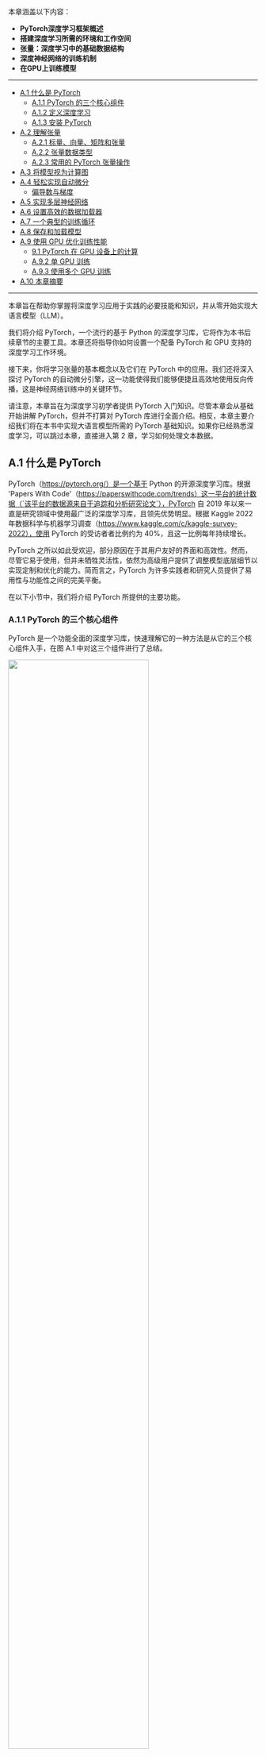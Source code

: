 本章涵盖以下内容：

+ **PyTorch深度学习框架概述**
+ **搭建深度学习所需的环境和工作空间**
+ **张量：深度学习中的基础数据结构**
+ **深度神经网络的训练机制**
+ **在GPU上训练模型**

-----

- [A.1 什么是 PyTorch](#a1-什么是-pytorch)
  - [A.1.1 PyTorch 的三个核心组件](#a11-pytorch-的三个核心组件)
  - [A.1.2 定义深度学习](#a12-定义深度学习)
  - [A.1.3 安装 PyTorch](#a13-安装-pytorch)
- [A.2 理解张量](#a2-理解张量)
  - [A.2.1 标量、向量、矩阵和张量](#a21-标量向量矩阵和张量)
  - [A.2.2 张量数据类型](#a22-张量数据类型)
  - [A.2.3 常用的 PyTorch 张量操作](#a23-常用的-pytorch-张量操作)
- [A.3 将模型视为计算图](#a3-将模型视为计算图)
- [A.4 轻松实现自动微分](#a4-轻松实现自动微分)
  - [偏导数与梯度](#偏导数与梯度)
- [A.5 实现多层神经网络](#a5-实现多层神经网络)
- [A.6 设置高效的数据加载器](#a6-设置高效的数据加载器)
- [A.7 一个典型的训练循环](#A7-一个典型的训练循环)
- [A.8 保存和加载模型](#A8-保存和加载模型)
- [A.9 使用 GPU 优化训练性能](#a9-使用-gpu-优化训练性能)
  - [9.1 PyTorch 在 GPU 设备上的计算](#91-pytorch-在-gpu-设备上的计算)
  - [A.9.2 单 GPU 训练](#a92-单-gpu-训练)
  - [A.9.3 使用多个 GPU 训练](#a93-使用多个-gpu-训练)
- [A.10 本章摘要](#a10-本章摘要)

-----

本章旨在帮助你掌握将深度学习应用于实践的必要技能和知识，并从零开始实现大语言模型（LLM）。

我们将介绍 PyTorch，一个流行的基于 Python 的深度学习库，它将作为本书后续章节的主要工具。本章还将指导你如何设置一个配备 PyTorch 和 GPU 支持的深度学习工作环境。

接下来，你将学习张量的基本概念以及它们在 PyTorch 中的应用。我们还将深入探讨 PyTorch 的自动微分引擎，这一功能使得我们能够便捷且高效地使用反向传播，这是神经网络训练中的关键环节。

请注意，本章旨在为深度学习初学者提供 PyTorch 入门知识。尽管本章会从基础开始讲解 PyTorch，但并不打算对 PyTorch 库进行全面介绍。相反，本章主要介绍我们将在本书中实现大语言模型所需的 PyTorch 基础知识。如果你已经熟悉深度学习，可以跳过本章，直接进入第 2 章，学习如何处理文本数据。

## A.1 什么是 PyTorch

PyTorch（https://pytorch.org/）是一个基于 Python 的开源深度学习库。根据 'Papers With Code'（https://paperswithcode.com/trends）这一平台的统计数据（`该平台的数据源来自于追踪和分析研究论文`），PyTorch 自 2019 年以来一直是研究领域中使用最广泛的深度学习库，且领先优势明显。根据 Kaggle 2022 年数据科学与机器学习调查（https://www.kaggle.com/c/kaggle-survey-2022），使用 PyTorch 的受访者者比例约为 40%，且这一比例每年持续增长。

PyTorch 之所以如此受欢迎，部分原因在于其用户友好的界面和高效性。然而，尽管它易于使用，但并未牺牲灵活性，依然为高级用户提供了调整模型底层细节以实现定制和优化的能力。简而言之，PyTorch 为许多实践者和研究人员提供了易用性与功能性之间的完美平衡。

在以下小节中，我们将介绍 PyTorch 所提供的主要功能。

### A.1.1 PyTorch 的三个核心组件

PyTorch 是一个功能全面的深度学习库，快速理解它的一种方法是从它的三个核心组件入手，在图 A.1 中对这三个组件进行了总结。

<img src="../Image/AppendixA/A.1.png" width="75%" />

首先，PyTorch 是一个张量库，它在数组导向编程库 NumPy 的基础上扩展了功能，增加了对 GPU 加速计算的支持，从而实现了 CPU 和 GPU 之间的无缝切换。

其次，PyTorch 是一个自动微分引擎，也称为 autograd，它能够自动计算张量操作的梯度，从而简化反向传播过程和模型优化。

最后，PyTorch 是一个深度学习库，提供模块化、灵活和高效的构建模块（包括预训练模型、损失函数和优化器），用于设计和训练各种深度学习模型，同时满足研究人员和开发人员的需求。

在接下来的小节中，我们将首先定义深度学习的概念并介绍如何安装 PyTorch。随后，本章将详细讲解 PyTorch 的三个核心组件，并通过实际的代码示例进行演示。

### A.1.2 定义深度学习

大语言模型（LLM）经常在新闻中被称为人工智能（AI）模型。然而，正如第一章第 1 节（“什么是大语言模型？”）中所示，大语言模型也是一种深度神经网络，而 PyTorch 是一个深度学习库。听起来是不是有些混乱？让我们在继续之前，简要总结一下这些术语之间的关系。

人工智能的核心在于创建能够执行高级任务（所谓高级是指通常需要达到人类智能才能完成）的计算机系统。这些任务包括理解自然语言、识别模式和做决策（尽管已有显著进展，但AI仍远未实现这一层次的通用智能）。

机器学习是人工智能的一个子领域（如图 A.2 所示），其重点在于开发和改进学习算法。机器学习的核心思想是使计算机能够从数据中学习，并在无需编程的情况下进行预测或决策。这涉及到开发能够识别数据模式的算法，并通过更多的数据和反馈不断改进其性能。

<img src="../Image/AppendixA/A.2.png" width="75%" />

机器学习在人工智能的发展中一直扮演着至关重要的角色，推动了包括大语言模型（LLM）在内的许多的技术进步，例如在线零售商和流媒体服务使用的推荐系统、电子邮件垃圾邮件过滤、虚拟助手中的语音识别，甚至是自动驾驶汽车。机器学习的引入和发展极大地增强了人工智能的能力，使其能够超越严格的基于规则的系统，并适应新的输入或变化的环境。

深度学习是机器学习的一个子领域，专注于深度神经网络的训练和应用。这些深度神经网络最初的灵感来源于人脑的工作方式，特别是众多神经元之间的相互连接。深度学习中的“深度”指的是人工神经元或节点的多个隐藏层，这些隐藏层使其能够建模数据中复杂的非线性关系。

> [!TIP]
>
> **个人思考：** 没有了解过深度学习的同学可能很难理解这里的隐藏层。隐藏层其实就是深度神经网络中介于输入层和输出层之间的一层或多层节点（神经元）。它们在网络的训练过程中负责处理输入数据并提取其中的特征，帮助网络做出预测或分类。可以把隐藏层想象成是一个数据处理的“黑箱”，它根据输入的数据进行计算，生成一些新的信息，然后将这些信息传递给下一个层级，直到最终输出结果。
>
> 举个简单的图像分类神经网络的例子：
>
> 假设你想训练一个神经网络来判断一个图片是猫还是狗。
>
> 1. **输入层：** 这是网络的第一层，接收图片的原始像素数据（比如图片中每个点的颜色值）。每个像素值就相当于网络的一个“输入”。
>
> 2. **隐藏层：** 这里的神经元会对这些输入数据进行处理。例如，网络可能会从原始像素中提取出一些特征，如图片的边缘、颜色或纹理。每个隐藏层神经元负责从输入数据中提取一个特定的特征，多个隐藏层可能会在不同的抽象层次上提取出更复杂的特征（如形状、对象等）。比如，第一层隐藏层可能会提取出图像的边缘信息，而第二层隐藏层则可能会将边缘信息组合起来，识别出动物的轮廓。进一步的隐藏层可以开始识别更多高级特征，比如“耳朵”或“鼻子”。
> 2. **输出层：** 最后，经过所有隐藏层的处理，输出层会根据网络提取的特征做出判断，最终告诉你这张图片是猫还是狗。
>
> 从这个例子中可以看出，隐藏层其实就是负责提取数据的特征，而每一层隐藏层都会逐渐提取更高层次的特征，帮助网络更好地理解数据，例如，从原始的像素数据到形状、颜色，再到物体的具体内容。

与擅长简单模式识别的传统机器学习技术不同，深度学习尤其擅长处理非结构化数据，如图像、音频或文本，因此，深度学习特别适合用于大语言模型（LLM）。

下图 A.3 总结了机器学习和深度学习中典型的预测建模工作流程（也称为监督学习）。

<img src="../Image/AppendixA/A.3.png" width="75%" />

如上图所示，模型通过使用一种学习算法在包含示例及其对应标签的训练数据集上进行训练。例如，在电子邮件垃圾邮件分类器的案例中，训练数据集包含电子邮件及其由人工标注的垃圾邮件和非垃圾邮件标签。然后，训练好的模型可以用于新的观测数据（新的电子邮件），以预测它们未知的标签（垃圾邮件或非垃圾邮件）。

当然，我们还需要在训练和推理阶段之间增加模型评估，以确保模型在应用于实际场景之前满足我们的性能标准。

请注意，正如本书后面将要介绍的那样，如果我们将大语言模型（LLM）用于文本分类，那么训练和使用它的工作流程与图 A.3 中描述的工作流程类似。如果将 LLM 用于文本生成（这也是本书的主要重点），图 A.3 仍然适用。在这种情况下，预训练期间的标签可以从文本本身派生出来（第一章介绍的下一个词预测任务），LLM 将在推理过程中根据输入提示生成全新的文本（而不是预测标签）。

### A.1.3 安装 PyTorch

PyTorch 的安装方式与其他 Python 库或包类似。然而，由于 PyTorch 是一个包含 CPU 和 GPU 兼容代码的综合库，因此其安装可能需要额外的说明。

> [!NOTE]
>
> **PYTHON 版本**
>
> 许多科学计算库并不能立即支持最新版本的 Python。因此，在安装 PyTorch 时，建议使用比最新版本低一到两个版本的 Python。例如，如果 Python 的最新版本是 3.13，那么推荐使用 Python 3.10 或 3.11。

例如，PyTorch 有两个版本：一个只支持 CPU 计算的精简版，以及一个同时支持 CPU 和 GPU 计算的版本。如果你的机器有一个支持CUDA 的 GPU 可用于深度学习（理想情况下是 NVIDIA T4、RTX 2080 Ti 或更新的型号），我建议安装 GPU 版本。无论哪种情况，在命令行中安装 PyTorch 的默认命令如下：

``` bash
pip install torch
```

假设你的计算机支持兼容 CUDA 的 GPU，只要你正在使用的 Python 环境安装了必要的依赖项（如 pip），该命令将自动安装支持通过 CUDA 进行 GPU 加速的 PyTorch 版本。

> [!NOTE]
>
> **用于深度学习的 AMD GPU**
>
> 截至本书撰写之时，PyTorch 也已经通过 ROCm 添加了对 AMD GPU 的实验性支持。请访问 https://pytorch.org 查看更多说明。

然而，为了明确安装与 CUDA 兼容的 PyTorch 版本，通常最好指定你希望 PyTorch 兼容的 CUDA 版本。PyTorch 的官方网站 (https://pytorch.org) 提供了针对不同操作系统的、带有 CUDA 支持的 PyTorch 安装命令，如图 A.4 所示。

<img src="../Image/AppendixA/A.4.png" width="75%" />

（注意，图 A.4 中显示的命令也会安装 torchvision 和 torchaudio 库，这两个库对于本书是可选的。）

截至本书撰写之时，本书基于 PyTorch 2.0.1，因此建议使用以下安装命令来安装确切的版本，以保证与本书的兼容性：

``` python
pip install torch==2.0.1
```

然而，如前所述，考虑到你的操作系统，安装命令可能与上面显示的略有不同。因此，我建议你访问 https://pytorch.org 网站，并使用安装菜单（见图 A.4）选择适合你操作系统的安装命令，然后将该命令中的 `torch` 替换为 `torch==2.0.1`。

要检查 PyTorch 的版本，你可以在 PyTorch 中执行以下代码：

```python
import torch
torch.__version__
```

打印出的结果如下：

```python
'2.0.1'
```

> [!NOTE]
>
> **PYTORCH 和 TORCH**
>
> 请注意，Python 库之所以命名为 “torch”，主要是因为它是在 Torch 库的基础上进行延续并为 Python 进行了适配（因此得名 “PyTorch”）。名称 “torch” 承认该库的根源在于 Torch，这是一个广泛支持机器学习算法的科学计算框架，最初是使用 Lua 编程语言创建的。

如果你正在寻找关于设置你的 Python 环境或安装本书后续章节中使用的其他库的更多建议和说明，我建议你访问本书的补充 GitHub 仓库：https://github.com/rasbt/LLMs-from-scratch。

安装 PyTorch 之后，你可以通过在 Python 中运行以下代码来检查你的安装是否能够检测并且使用你电脑上的 NVIDIA 显卡：

```python
import torch
torch.cuda.is_available()
```

上述代码返回：

```python
True
```

如果命令返回 `True`，那就说明你的配置没问题了。如果命令返回 `False`，那可能是你的电脑没有兼容的显卡，或者 PyTorch 没有检测到它。虽然本书的前几章内容并不强制要求使用 GPU（主要出于教学目的），但它们可以显著加快与深度学习相关的计算速度。

如果你没有 GPU，有一些云计算服务提供商可以按小时收费让你使用 GPU 进行计算。一个很受欢迎的、类似于 Jupyter Notebook 的环境是 Google Colab (https://colab.research.google.com)，截至本书撰写之时，它提供有时限的 GPU 使用权限。通过“运行时”菜单，你可以选择使用 GPU，如图 A.5 的截图所示。

<img src="../Image/AppendixA/A.5.png" width="75%" />

> [!NOTE]
>
> **Apple Silicon 上的 PyTorch**
>
> 如果你有一台搭载 Apple Silicon 芯片（例如 M1、M2、M3 或更新型号）的苹果 Mac 电脑，你可以选择利用它的性能来加速 PyTorch 代码的执行。要使用你的 Apple Silicon 芯片来运行 PyTorch，你首先需要像之前一样安装 PyTorch。然后，要检查你的 Mac 是否支持通过其 Apple Silicon 芯片加速 PyTorch，你可以在 Python 中运行一个简单的代码片段：
>
> ```python
> print(torch.backends.mps.is_available())
> ```
>
> 如果它返回 `True`，那就意味着你的 Mac 电脑配备了可以用来加速 PyTorch 代码的 Apple Silicon 芯片。

> [!NOTE]
>
> **练习 A.1**
>
> 在你的电脑上安装并配置好 PyTorch。

> [!NOTE]
>
> **练习 A.2**
>
> 运行位于 https://github.com/rasbt/LLMs-from-scratch 的补充材料中第二章的代码，该代码会检查你的环境是否已正确设置。

## A.2 理解张量

张量代表一个将向量和矩阵向更高维度的推广的数学概念。换句话说，张量是可以用它们的阶（或秩）来描述的数学对象，阶（或秩）表示了张量的维度数量。例如，一个标量（就是一个数字）是 0 阶张量，一个向量是 1 阶张量，一个矩阵是 2 阶张量，如图 A.6 所示。

<img src="../Image/AppendixA/A.6.png" width="75%" />

从计算的角度来看，张量充当数据容器。例如，它们可以存储多维数据，其中每个维度代表一个不同的特征。张量库（例如 PyTorch）可以高效地创建、操作和计算这些多维数组。在这种情况下，张量库的作用类似于数组库。

> [!IMPORTANT]
>
> **3D vector 的 D 代表什么意思**？
>
> 
>
> 在术语 "3D vector" 中，"D" 代表 "Dimensional"（维度）。
>
> **详细解释**
>
> 当我们说 "3D vector"（三维向量）时：
>
> - **3D**：表示该向量有三个分量或元素
> - **D** = Dimensional（维度）
> - 完整术语是 "3-Dimensional vector"（三维向量）的简写
>
> **具体含义对比**
>
> 这里有两种理解维度的方式：
>
> 1. **几何/数学视角**：
>    - 3D vector 指的是在三维空间中表示方向和大小的向量
>    - 通常写作 (x, y, z) 或 [x, y, z]
>    - 例如：[1, 2, 3] 是一个三维向量
> 2. **张量理论视角**：
>    - 虽然是"三维向量"，但它的张量秩(rank)是1
>    - 因为只需要一个索引来访问其元素：v[0], v[1], v[2]
>
> **重要区分**
>
> 关键点是：
>
> - 尽管我们常说"3D vector"（三维向量），这是从几何角度描述向量元素数量的方式
> - 但从张量数学角度看，它仍然是一个秩为1（rank-1）的张量
>
> 这种差异理解对学习深度学习框架如PyTorch和TensorFlow非常重要，因为这些框架通常使用张量秩的概念来描述张量的结构。

PyTorch 张量与 NumPy 数组类似，但具有一些对深度学习来说很重要的额外特性。例如，PyTorch 添加了一个自动微分引擎，简化了梯度的计算，这将在后面的 2.4 节中讨论。PyTorch 张量还支持 GPU 计算，以加速深度神经网络的训练，我们将在后面的 2.8 节中讨论。

> [!NOTE]
>
> **PyTorch 拥有类似 NumPy 的 API**
>
> 正如接下来的章节所示，PyTorch 在其张量运算中采用了大部分 NumPy 数组 API 和语法。果你不熟悉 NumPy ，可以通过我的文章《Python 科学计算：NumPy 和 Matplotlib 简介》（https://sebastianraschka.com/blog/2020/numpy-intro.html）快速了解最相关的概念。

接下来的小节将介绍 PyTorch 张量库的基本操作，展示如何创建简单的张量以及一些基本操作。

### A.2.1 标量、向量、矩阵和张量

如前所述，PyTorch 张量是用于存储类似数组结构的数据容器。标量是 0 维张量（例如，一个简单的数字），向量是 1 维张量，而矩阵是 2 维张量。对于更高维度的张量没有特定的术语，所以我们通常将 3 维张量称为 3D 张量，以此类推。

我们可以使用 `torch.tensor` 函数创建 PyTorch 的 `Tensor` 类的对象，如下所示：

``` python
# Listing A.1 Creating PyTorch tensors

import torch
tensor0d = torch.tensor(1)                                    #A
tensor1d = torch.tensor([1, 2, 3])                            #B
tensor2d = torch.tensor([[1, 2], [3, 4]])                     #C
tensor3d = torch.tensor([[[1, 2], [3, 4]], [[5, 6], [7, 8]]]) #D

#A 从 Python 整数创建一个 0 维张量（标量）
#B 从 Python 列表创建一个 1 维张量（向量）
#C 从嵌套的 Python 列表创建一个 2 维张量
#D 从嵌套的 Python 列表创建一个 3 维张量
```

### A.2.2 张量数据类型

在前一节中，我们从 Python 整数创建了张量。在这种情况下，PyTorch 采用了 Python 的默认 64 位整数类型。我们可以通过张量的 `.dtype` 属性来访问张量的数据类型：

``` python
tensor1d = torch.tensor([1, 2, 3])
print(tensor1d.dtype)
```

输出如下：

``` python
torch.int64
```

如果我们从 Python 浮点数创建张量，PyTorch 默认会创建具有 32 位精度的张量，如下所示：

```python
floatvec = torch.tensor([1.0, 2.0, 3.0])
print(floatvec.dtype)
```

输出如下：

```python
torch.float32
```

这种选择主要是基于精度和计算效率之间的平衡。对于大多数深度学习任务来说，32 位浮点数提供了足够的精度，同时比 64 位浮点数消耗更少的内存和计算资源。此外，GPU 架构针对 32 位计算进行了优化，使用这种数据类型可以显著加快模型训练和推理的速度。

此外，可以使用张量的 `.to` 方法轻松地更改精度。以下代码通过将一个 64 位整数张量转换为一个 32 位浮点张量来演示这一点：

```python
floatvec = tensor1d.to(torch.float32)
print(floatvec.dtype)
```

输出如下：

``` python
torch.float32
```

要了解更多关于 PyTorch 中可用的不同张量数据类型的信息，我建议查看官方文档：https://pytorch.org/docs/stable/tensors.html。

### A.2.3 常用的 PyTorch 张量操作

本书无法全面涵盖所有不同的 PyTorch 张量操作和命令，但我们会在本书中介绍相关操作时简要描述它们。

在我们继续学习下一节关于计算图概念的内容之前，下面列出了一些最基本的 PyTorch 张量操作。

我们已经介绍过使用 `torch.tensor()` 函数来创建新的张量。

```python
tensor2d = torch.tensor([[1, 2, 3], [4, 5, 6]])
print(tensor2d)
```

结果如下：

```python
tensor([[1, 2, 3],
        [4, 5, 6]])
```

此外，`.shape` 属性允许我们访问张量的形状：

```python
print(tensor2d.shape)
```

输出如下：

```python
torch.Size([2, 3])
```

如你所见，`.shape` 返回 `[2, 3]`，这意味着该张量有 2 行和 3 列。要将该张量重塑为一个 3 行 2 列的张量，我们可以使用 `.reshape` 方法：

```python
print(tensor2d.reshape(3, 2))
```

结果如下：

```python
tensor([[1, 2],
        [3, 4],
        [5, 6]])
```

然而，请注意，在 PyTorch 中，更常用的重塑张量的命令是 `.view()`：

```python
print(tensor2d.view(3, 2))
```

输出如下：

```python
tensor([[1, 2],
       [3, 4],
       [5, 6]])
```

与 `.reshape` 和 `.view` 类似，在很多情况下，PyTorch 为执行相同的计算提供了多种语法选项。这是因为 PyTorch 最初遵循了 Lua Torch 的原始语法约定，但后来应广大用户的要求，也添加了使其更类似于 NumPy 的语法。

接下来，我们可以使用 `.T` 来转置一个张量，这意味着沿着它的对角线翻转它。注意，这与重塑张量类似，你可以从下面的结果中看到：

```python
print(tensor2d.T)
```

输出如下：

```python
tensor([[1, 4],
        [2, 5],
        [3, 6]])
```

最后，在 PyTorch 中，常用的矩阵相乘的方法是 `.matmul`：

```python
print(tensor2d.matmul(tensor2d.T))
```

结果如下：

```python
tensor([[14, 32],
        [32, 77]])
```

然而，我们也可以使用 `@` 运算符，它可以更简洁地完成同样的事情：

```python
print(tensor2d @ tensor2d.T)
```

输出如下：

```python
tensor([[14, 32],
        [32, 77]])
```

如前所述，我们将在本书的后续内容中根据需要介绍其他操作。对于想要浏览 PyTorch 中所有不同张量操作的读者（提示：我们不会用到其中的大多数），我建议查看官方文档：https://pytorch.org/docs/stable/tensors.html。

## A.3 将模型视为计算图

在前一节中，我们介绍了 PyTorch 的三个主要组成部分之一，即其张量库。接下来介绍 PyTorch 的自动微分引擎，也称为 autograd。PyTorch 的 autograd 系统提供了自动计算动态计算图中梯度的功能。但在我们深入探讨下一节中梯度的计算之前，让我们先定义一下计算图的概念。

计算图是一个有向图，它允许我们表达和可视化数学表达式。在深度学习的背景下，计算图描绘了计算神经网络输出所需的计算序列——我们稍后将需要它来计算反向传播所需的梯度，反向传播是神经网络的主要训练算法。

让我们看一个具体的例子来解释计算图的概念。以下代码实现了一个简单逻辑回归分类器的前向传播（预测步骤），它可以被看作是一个单层神经网络，返回一个介于 0 和 1 之间的分数，在计算损失时，这个分数会与真实的类别标签（0 或 1）进行比较：

```python
# Listing A.2 A logistic regression forward pass

import torch.nn.functional as F #A

y = torch.tensor([1.0])         #B
x1 = torch.tensor([1.1])        #C
w1 = torch.tensor([2.2])        #D
b = torch.tensor([0.0])         #E
z = x1 * w1 + b                 #F
a = torch.sigmoid(z)            #G

loss = F.binary_cross_entropy(a, y)

#A 这是 PyTorch 中常见的导入约定，用于避免代码行过长
#B 真实标签
#C 输入特征
#D 权重参数
#E 偏置单元
#F 网络输入
#G 激活与输出
```

如果你不完全理解上面代码中的所有内容，不用担心。这个例子的重点不是实现一个逻辑回归分类器，而是为了说明我们如何将一系列计算视为一个计算图，如图 A.7 所示。

<img src="../Image/AppendixA/A.7.png" width="75%" />

事实上，PyTorch 在后台构建了这样一个计算图，我们可以利用它来计算损失函数相对于模型参数（这里是 w1 和 b）的梯度，从而训练模型，这也是接下来章节的主题。

## A.4 轻松实现自动微分

在上一节中，我们介绍了计算图的概念。如果在 PyTorch 中进行计算，默认情况下，PyTorch 通过构建计算图，并利用你设置的 `requires_grad=True` 标记，就能自动帮你计算出训练神经网络所需的关键信息——梯度，而反向传播就是利用这些梯度来更新模型参数，让模型变得更聪明。如图 A.8 所示。

<img src="../Image/AppendixA/A.8.png" width="75%" />

> [!TIP]
>
> **个人思考：** 这里说了一大串，核心其实就是 PyTorch 可以自动帮我们计算“变化率”（也就是梯度），而这个“变化率”对于训练神经网络非常重要。
>
> 更详细的解释一下：
>
> + **计算图是 PyTorch 在幕后做的事情：** 当你在 PyTorch 里进行一系列的数学计算时，它会在内部偷偷地记录下这些计算步骤，就像画一张流程图一样，这张流程图就叫做“计算图”。
> + **`requires_grad=True` 是一个开关：** 你可以告诉 PyTorch，对于某些参与计算的数字（更专业地说，是“张量”），你可能想知道它们是如何影响最终结果的。如果你这样做了（通过设置 `requires_grad=True`），PyTorch 就会特别留意这些数字，并在计算图中记录下相关的操作。
> + **梯度就是“变化率”：** “梯度”这个词听起来很专业，但你可以简单地理解为“变化率”。在神经网络中，我们想知道调整某个参数（比如权重）时，模型的输出会如何变化。梯度就告诉我们这种变化的快慢和方向。
> + **训练神经网络需要梯度：** 训练神经网络的目标是让模型的预测越来越准确。为了达到这个目标，我们需要不断地调整模型的参数。而如何调整参数呢？就需要用到梯度。
> + **反向传播是一种计算梯度的方法：** “反向传播”是训练神经网络最常用的方法。它本质上就是利用计算图和微积分中的“链式法则”来高效地计算出模型中所有参数的梯度。

### 偏导数与梯度

图 A.8 展示了偏导数，它衡量的是当函数的一个变量发生变化时，函数值的变化率。梯度是一个向量，它包含了多元函数（即输入包含多个变量的函数）的所有偏导数。

如果你不熟悉或者不记得微积分中的偏导数、梯度或链式法则，别担心。从高层次上来说，本书只需要知道链式法则是一种计算损失函数关于模型参数在计算图中的梯度的方法。这提供了更新每个参数所需的信息，以使其朝着最小化损失函数的方向变化。损失函数可以作为衡量模型性能的指标，而更新参数的方法通常是梯度下降。我们将在 2.7 节“一个典型的训练循环”中重新讨论在 PyTorch 中实现这个训练循环的计算过程。

那么，这一切是如何与我们之前提到的 PyTorch 库的第二个组成部分，即自动微分 (autograd) 引擎联系起来的呢？通过跟踪对张量执行的每一个操作，PyTorch 的 autograd 引擎在后台构建一个计算图。然后，通过调用 `grad` 函数，我们可以计算损失相对于模型参数 w1 的梯度，如下所示：

```python
# Listing A.3 Computing gradients via autograd

import torch.nn.functional as F
from torch.autograd import grad

y = torch.tensor([1.0])
x1 = torch.tensor([1.1])
w1 = torch.tensor([2.2], requires_grad=True)
b = torch.tensor([0.0], requires_grad=True)

z = x1 * w1 + b
a = torch.sigmoid(z)

loss = F.binary_cross_entropy(a, y)

grad_L_w1 = grad(loss, w1, retain_graph=True)         #A
grad_L_b = grad(loss, b, retain_graph=True)

#A 默认情况下，PyTorch 在计算完梯度后会销毁计算图以释放内存。然而，由于我们稍后将重用这个计算图，所以我们设置了 retain_graph=True，使其保留在内存中。
```

让我们来看看根据模型参数计算出的损失值：

```python
print(grad_L_w1)
print(grad_L_b)
```

输出如下：

```python
(tensor([-0.0898]),)
(tensor([-0.0817]),)
```

在上面，我们一直在“手动”使用 `grad` 函数，这对于实验、调试和演示概念很有用。但在实践中，PyTorch 提供了更高级别的工具来自动化这个过程。例如，我们可以在损失上调用 `.backward()`，PyTorch 将计算图中所有叶节点的梯度，这些梯度将存储在张量的 `.grad` 属性中：

```python
loss.backward()
print(w1.grad)
print(b.grad)
```

输出如下：

```python
(tensor([-0.0898]),)
(tensor([-0.0817]),)
```

如果本节信息量很大，并且你可能对微积分的概念感到不知所措，请不要担心。虽然这些微积分术语是为了解释 PyTorch 的 autograd 组件，但你只需要从本节中记住，PyTorch 会通过 `.backward` 方法为我们处理微积分——在本书中，我们不需要手动计算任何导数或梯度。

## A.5 实现多层神经网络

在之前的章节中，我们介绍了 PyTorch 的张量和自动微分组件。本节重点介绍如何通过 PyTorch 实现深度神经网络。

为了提供一个具体的例子，我们将重点介绍多层感知器，它是一种全连接神经网络，如图 A.9 所示。

<img src="../Image/AppendixA/A.9.png" width="75%" />

在 PyTorch 中实现神经网络时，我们通常会继承 `torch.nn.Module` 类来定义我们自己的自定义网络架构。这个 `Module` 基类提供了许多功能，使得构建和训练模型更加容易。例如，它允许我们封装层和操作，并跟踪模型的参数。

在`torch.nn.Module`的子类中，我们在 `__init__` 构造函数中定义网络层，并在 `forward` 方法中指定它们如何交互。`forward` 方法描述了输入数据如何通过网络并组合成一个**计算图**。

相比之下，`backward` 方法（我们通常不需要自己实现）在训练期间用于计算损失函数相对于模型参数的梯度，正如我们将在 2.7 节“一个典型的训练循环”中看到的那样。

以下代码实现了一个经典的两层隐藏层的多层感知器，以说明 `Module` 类的典型用法：

```python
# Listing A.4 A multilayer perceptron with two hidden layers

class NeuralNetwork(torch.nn.Module):
    def __init__(self, num_inputs, num_outputs):          #A
        super().__init__()
        self.layers = torch.nn.Sequential(
            # 1st hidden layer
            torch.nn.Linear(num_inputs, 30),              #B
            torch.nn.ReLU(),                              #C

            # 2nd hidden layer
            torch.nn.Linear(30, 20),                      #D
            torch.nn.ReLU(),

            # output layer
            torch.nn.Linear(20, num_outputs),
        )
    
    def forward(self, x):
        logits = self.layers(x)
        return logits                                     #E
      

#A 将输入和输出的数量编码为变量很有用，这样可以为具有不同特征和类别数量的数据集重用相同的代码。
#B Linear 层将输入和输出节点的数量作为参数。
#C 非线性激活函数放置在隐藏层之间。
#D 一个隐藏层的输出节点数必须与下一个隐藏层的输入节点数相匹配。
#E 最后一层的输出被称为 logits。
```

然后，我们可以按如下方式实例化一个新的神经网络对象：

```python
model = NeuralNetwork(50, 3)
```

但在使用这个新的模型对象之前，通常需要打印模型来查看其结构的摘要：

```python
print(model)
```

输出如下：

```python
NeuralNetwork(
  (layers): Sequential(
    (0): Linear(in_features=50, out_features=30, bias=True)
    (1): ReLU()
    (2): Linear(in_features=30, out_features=20, bias=True)
    (3): ReLU()
    (4): Linear(in_features=20, out_features=3, bias=True)
  )
)
```

请注意，在实现 `NeuralNetwork` 类时，我们使用了 `Sequential` 类。使用 `Sequential` 不是必需的，但如果我们有一系列想要按特定顺序执行的层（就像这里的情况一样），它可以使我们的工作更轻松。这样，在 `__init__` 构造函数中实例化 `self.layers = Sequential(...)` 之后，我们只需要调用 `self.layers`，而无需在 `NeuralNetwork` 的 `forward` 方法中单独调用每个层。

接下来，让我们检查一下这个模型的总的可训练参数数量：

```python
num_params = sum(p.numel() for p in model.parameters() if p.requires_grad)
print("Total number of trainable model parameters:", num_params)
```

输出如下：

```python
Total number of trainable model parameters: 2213
```

请注意，每个 `requires_grad=True` 的参数都被认为是可训练参数，并且将在训练期间更新（更多内容请参见 2.7 节“一个典型的训练循环”）。

对于我们上面定义的具有两个隐藏层的神经网络模型，这些可训练参数包含在 `torch.nn.Linear` 层中。一个线性层将输入与权重矩阵相乘，并加上一个偏置向量。这有时也被称为**前馈层**或**全连接层**。

根据我们上面执行的 `print(model)` 调用，我们可以看到第一个 `Linear` 层位于 `layers` 属性的索引位置 0。我们可以按如下方式访问相应的权重参数矩阵：

```python
print(model.layers[0].weight)
```

输出如下：

```python
Parameter containing:
tensor([[ 0.1174, -0.1350, -0.1227, ..., 0.0275, -0.0520, -0.0192],
        [-0.0169, 0.1265, 0.0255, ..., -0.1247, 0.1191, -0.0698],
        [-0.0973, -0.0974, -0.0739, ..., -0.0068, -0.0892, 0.1070],
        ...,
        [-0.0681, 0.1058, -0.0315, ..., -0.1081, -0.0290, -0.1374],
        [-0.0159, 0.0587, -0.0916, ..., -0.1153, 0.0700, 0.0770],
        [-0.1019, 0.1345, -0.0176, ..., 0.0114, -0.0559, -0.0088]],
        requires_grad=True)
```

由于这是一个很大的矩阵，不会完整显示，让我们使用 `.shape` 属性来显示它的维度：

```python
print(model.layers[0].weight.shape)
```

结果如下：

```python
torch.Size([30, 50])
```

（同样，你可以通过 `model.layers[0].bias` 访问偏置向量。）

上面的权重矩阵是一个 30x50 的矩阵，我们可以看到 `requires_grad` 被设置为 `True`，这意味着它的条目是可训练的——这是 `torch.nn.Linear` 中权重和偏置的默认设置。

请注意，如果在你的计算机上执行上述代码，权重矩阵中的数字可能与上面显示的数字不同。这是因为模型权重是用小的随机数初始化的，每次我们实例化网络时，这些随机数都是不同的。在深度学习中，我们习惯于用小的随机数初始化模型权重，以打破训练期间的对称性——否则，在反向传播期间，节点将只执行相同的操作和更新，这将阻止网络学习从输入到输出的复杂映射。

然而，虽然我们想用随机数作为神经网络的初始权重，但有时候我们希望每次运行代码时，这些随机数都是一样的，这样方便我们做实验和调试。PyTorch 提供了一个方法来实现这个目标，我们可以通过使用 `manual_seed` 来为 PyTorch 的随机数生成器设置种子，从而使随机数初始化可复现：

```python
torch.manual_seed(123)
model = NeuralNetwork(50, 3)
print(model.layers[0].weight)
```

输出结果如下：

```python
Parameter containing:
tensor([[-0.0577, 0.0047, -0.0702, ..., 0.0222, 0.1260, 0.0865],
        [ 0.0502, 0.0307, 0.0333, ..., 0.0951, 0.1134, -0.0297],
        [ 0.1077, -0.1108, 0.0122, ..., 0.0108, -0.1049, -0.1063],
        ...,
        [-0.0787, 0.1259, 0.0803, ..., 0.1218, 0.1303, -0.1351],
        [ 0.1359, 0.0175, -0.0673, ..., 0.0674, 0.0676, 0.1058],
        [ 0.0790, 0.1343, -0.0293, ..., 0.0344, -0.0971, -0.0509]],
        requires_grad=True)
```

现在，在我们花了一些时间检查 `NeuralNetwork` 实例之后，让我们简要地看一下如何通过前向传播来使用它：

```python
torch.manual_seed(123)
X = torch.rand((1, 50))
out = model(X)
print(out)
```

这是前向传播的结果：

```python
tensor([[-0.1262,  0.1080, -0.1792]], grad_fn=<AddBackward0>)
```

在上面的代码中，我们生成了一个随机的训练样本 X 作为演示输入（请注意，我们的网络期望输入的是 50 维的特征向量），并将其输入到模型中，返回了三个分数。当我们调用 `model(x)` 时，它会自动执行模型的前向传播。

前向传播指的是从输入张量计算输出张量的过程。这包括将输入数据依次通过所有的神经网络层，从输入层开始，经过隐藏层，最终到达输出层。

以上返回的这三个数字对应于分配给每个输出节点的分数。请注意，输出张量还包含一个 `grad_fn` 值。

在这里，`grad_fn=<AddBackward0>` 代表计算图中用于计算变量的最后一个函数。具体来说，`grad_fn=<AddBackward0>` 意味着我们正在检查的张量是通过矩阵乘法和加法运算创建的。PyTorch 在反向传播期间计算梯度时会使用此信息。`grad_fn=` 的 `<AddBackward0>` 部分指定了执行的操作。在这种情况下，实际上是 `Addmm` 操作。`Addmm` 代表矩阵乘法 (`mm`) 之后进行加法 (`Add`)。

> [!TIP]
>
> **个人思考：** 这段描述需要稍微解释一下，特别是`grad_fn`，你可以把 `grad_fn` 想象成一个“标签”，它告诉我们这个数字（或者更专业地说，这个“张量”）是怎么来的。
>
> + **“怎么来的”很重要：** 在神经网络中，我们通过一系列的计算得到最终的输出。为了训练网络，我们需要知道如果我们稍微调整一下某个参数（比如权重），最终的输出会怎么变化。这就需要用到“梯度”。
> + **`grad_fn` 就是记录“怎么来的”的线索：** PyTorch 会记住每一步的计算过程。对于每一个产生的数字（张量），它都会记录下最后一步是用什么方法计算出来的。这个记录就是 `grad_fn`。
> + **`grad_fn=<AddBackward0>` (或者更正后的 `grad_fn=<AddmmBackward0>`) 的意思：** 这个特定的标签 `<AddmmBackward0>` 告诉我们，这个输出张量是通过一个叫做 `Addmm` 的操作得到的。你可以把 `Addmm` 简单理解为“先做矩阵乘法，再做加法”。这在神经网络的计算中是很常见的操作。
> + **PyTorch 用这个标签来做什么？** PyTorch 知道了每个数字是怎么算出来的，就能反过来计算“梯度”了。当我们想要训练神经网络时，PyTorch 会利用这些记录（也就是 `grad_fn`），使用一种叫做“反向传播”的方法，自动计算出我们需要调整哪些参数，以及应该朝哪个方向调整，才能让模型的预测更准确。

如果我们只是想使用一个网络而不进行训练或反向传播，例如，在训练后将其用于预测，构建用于反向传播的计算图可能会造成浪费，因为它会执行不必要的计算并消耗额外的内存。因此，当我们将模型用于推理（例如，进行预测）而不是训练时，最佳实践是使用 `torch.no_grad()` 上下文管理器，如下所示。这告诉 PyTorch 它不需要跟踪梯度，从而可以显著节省内存和计算资源。

```python
with torch.no_grad():
out = model(X)
print(out)
```

输出结果如下：

```python
tensor([[-0.1262, 0.1080, -0.1792]])
```

在 PyTorch 中，一种常见的做法是将模型编码成返回最后一层（logits）的输出，而不会将它们传递给非线性激活函数。这是因为 PyTorch 常用的损失函数将 `softmax`（或二元分类的sigmoid）运算与负对数似然损失组合在一个类中。这样做的原因是出于数值效率和稳定性的考虑。因此，如果我们想计算预测的类别成员概率，则必须显式调用softmax函数：

```python
with torch.no_grad():
out = torch.softmax(model(X), dim=1)
print(out)
```

输出如下：

```python
tensor([[0.3113, 0.3934, 0.2952]])
```

现在这些值可以解释为总和为1的类别成员概率。对于这个随机输入，这些值大致相等，这对于一个未经训练的、随机初始化的模型来说是预期的。

在接下来的两节中，我们将学习如何设置一个高效的数据加载器并训练模型。

## A.6 设置高效的数据加载器

在上一节中，我们自定义了一个神经网络模型。在训练这个模型之前，我们需要简要地讨论一下如何在 PyTorch 中创建高效的数据加载器，以便在训练模型的过程中使用。PyTorch 中数据加载的总体思路如图 A.10 所示。

<img src="../Image/AppendixA/A.10.png" width="75%" />

根据图 A.10 中的说明，在本节中，我们将实现一个自定义的 `Dataset` 类，接着使用它来创建训练数据集和测试数据集，最后用这些数据集来创建数据加载器。

让我们首先创建一个简单的玩具数据集，其中包含五个训练样本，每个样本有两个特征。伴随这些训练样本，我们还创建了一个包含相应类别标签的张量：其中三个样本属于类别 0，另外两个样本属于类别 1。此外，我们还创建了一个包含两个条目的测试集。创建此数据集的代码如下所示。

```python
# Listing A.5 Creating a small toy dataset

X_train = torch.tensor([
    [-1.2, 3.1],
    [-0.9, 2.9],
    [-0.5, 2.6],
    [2.3, -1.1],
    [2.7, -1.5]
])
y_train = torch.tensor([0, 0, 0, 1, 1])

X_test = torch.tensor([
    [-0.8, 2.8],
    [2.6, -1.6],
])
y_test = torch.tensor([0, 1])
```

**类别标签编号** PyTorch 要求类别标签从 0 开始编号，并且最大的类别标签值不应超过输出节点数减 1（因为 Python 的索引计数从 0 开始）。因此，如果我们有类别标签 0、1、2、3 和 4，那么神经网络的输出层应该包含 5 个节点。

接下来，我们通过继承 PyTorch 的 `Dataset` 父类来创建一个自定义的数据集类 `ToyDataset`，如下所示。

```python
# Listing A.6 Defining a custom Dataset class

from torch.utils.data import Dataset

class ToyDataset(Dataset):
    def __init__(self, X, y):
        self.features = X
        self.labels = y

    def __getitem__(self, index):          #A
        one_x = self.features[index]       #A
        one_y = self.labels[index]         #A
        return one_x, one_y                #A

    def __len__(self):
    		return self.labels.shape[0]        #B

train_ds = ToyDataset(X_train, y_train)
test_ds = ToyDataset(X_test, y_test)

#A 用于检索单个数据记录及其对应标签的指令
#B 用于返回数据集总长度的指令
```

这个自定义的 `ToyDataset` 类的目的是用它来实例化一个 PyTorch `DataLoader`。但在我们进行这一步之前，让我们先简要地了解一下 `ToyDataset` 代码的总体结构。

在 PyTorch 中，自定义 `Dataset` 类的三个主要组成部分是 `__init__` 构造函数、`__getitem__` 方法和 `__len__` 方法，如上面的代码清单 A.6 所示。

在 `__init__` 方法中，我们设置了稍后可在 `__getitem__` 和 `__len__` 方法中访问的属性。这可以是文件路径、文件对象、数据库连接等等。由于我们创建的是一个存储在内存中的张量数据集，我们只是简单地将 X 和 y 赋值给这些属性，它们是我们的张量对象的占位符。

`__getitem__` 方法就是让你能够通过一个简单的数字（索引），从你的数据集中获取到你想要的单个数据样本（包括描述它的特征和它所属的类别）。这就像你在图书馆里，通过书的编号找到你想借阅的那本书一样。

最后，`__len__` 方法可以获取数据集长度。在这里，我们使用张量的 `.shape` 属性来返回特征数组的行数。对于训练数据集，我们有五行，我们可以通过以下方式进行双重检查：

```python
print(len(train_ds))
```

结果如下：

```python
5
```

现在我们已经为我们的数据集定义了一个 PyTorch `Dataset` 类，接着可以使用 PyTorch 的 `DataLoader` 类来从中采样数据，如下面的代码清单所示：

```python
# Listing A.7 Instantiating data loaders

from torch.utils.data import DataLoader

torch.manual_seed(123)

train_loader = DataLoader(
    dataset=train_ds,       #A
    batch_size=2,
    shuffle=True,           #B
    num_workers=0           #C
)

test_loader = DataLoader(
    dataset=test_ds,
    batch_size=2,
    shuffle=False,          #D
    num_workers=0
)

#A 之前创建的 ToyDataset 实例作为数据加载器的输入。
#B 是否打乱数据
#C 后台进程的数量
#D 没有必要打乱测试数据
```

在实例化训练数据加载器之后，我们可以像下面所示的那样对其进行迭代。（对 `test_loader` 的迭代方式类似，但为了简洁起见，这里省略了。）

```python
for idx, (x, y) in enumerate(train_loader):
		print(f"Batch {idx+1}:", x, y)
```

结果如下：

```python
Batch 1: tensor([[-1.2000, 3.1000],
								 [-0.5000, 2.6000]]) tensor([0, 0])
Batch 2: tensor([[ 2.3000, -1.1000],
								 [-0.9000, 2.9000]]) tensor([1, 0])
Batch 3: tensor([[ 2.7000, -1.5000]]) tensor([1])
```

如上面输出所示，`train_loader` 遍历训练数据集，每个训练样本仅访问一次，这被称为一个训练轮次（epoch）。由于我们在上面使用了 `torch.manual_seed(123)` 设置了随机数生成器的种子，你应该会得到与上面所示完全相同的训练样本打乱顺序（`训练集的shuffle设置为True，所以样本顺序会被打乱`）。然而，如果你第二次迭代数据集，你会发现打乱顺序会发生变化。这是为了防止深度神经网络在训练期间陷入重复的更新循环。

> [!TIP]
>
> **个人思考：**  这里为什么需要强调训练数据集需要打乱顺序。想象一下，如果你每次都按照完全相同的顺序给神经网络看数据，它可能会记住这个顺序，而不是真正学会数据里面的规律。就像你背课文一样，如果每次都从第一句开始背，你可能只是记住了句子的先后顺序，而不是真正理解了内容。
>
> 所以，为了让神经网络更好地学习，我们希望每次给它看数据的时候，数据的顺序都是随机的、不一样的。这样，神经网络就不能依赖数据的顺序来做判断，而是必须真正理解每个数据样本的特征，才能做出正确的预测。
>
> 简单来说，设置了随机数生成器的种子后，第一次的固定顺序是为了方便我们对比和调试，而之后每次都变化的随机顺序是为了让神经网络学得更好，更不容易“死记硬背”。

请注意，我们在上面指定了批大小为 2，但第三个批次只包含一个样本。这是因为我们有五个训练样本，而 5 不能被 2 整除。在实践中，在每个训练轮次的最后一个批次中包含一个明显较小的批次可能会扰乱训练过程中的收敛。为了防止这种情况，建议设置 `drop_last=True`，这将丢弃每个训练轮次的最后一个批次，如下所示：

```python
# Listing A.8 A training loader that drops the last batch

train_loader = DataLoader(
    dataset=train_ds,
    batch_size=2,
    shuffle=True,
    num_workers=0,
    drop_last=True
)
```

现在，再次迭代训练加载器，我们可以看到最后一个批次被省略了：

```python
for idx, (x, y) in enumerate(train_loader):
		print(f"Batch {idx+1}:", x, y)
```

结果如下：

```python
Batch 1: tensor([[-0.9000, 2.9000],
				[ 2.3000, -1.1000]]) tensor([0, 1])
Batch 2: tensor([[ 2.7000, -1.5000],
				[-0.5000, 2.6000]]) tensor([1, 0])
```

最后，让我们讨论一下 `DataLoader` 中的 `num_workers=0` 这个设置。PyTorch `DataLoader` 函数中的这个参数对于并行化数据加载和预处理至关重要。当 `num_workers` 设置为 0 时，数据加载将在主进程中完成，而不是在单独的工作进程中。这看起来可能没什么问题，但当我们使用 GPU 训练更大的网络时，可能会导致模型训练速度显著下降。这是因为 CPU 除了专注于深度学习模型的处理外，还必须花费时间来加载和预处理数据。结果，GPU 可能会在等待 CPU 完成这些任务时处于空闲状态。相反，当 `num_workers` 设置为大于零的数字时，会启动多个工作进程来并行加载数据，从而使主进程可以专注于训练你的模型并更好地利用系统的资源，如图 A.11 所示。

<img src="../Image/AppendixA/A.11.png" />

然而，如果我们处理的是非常小的数据集，那么将 `num_workers` 设置为 1 或更大的值可能没有必要，因为总的训练时间可能只需要几分之一秒。相反，如果你处理的是非常小的数据集或者像 Jupyter 笔记本这样的交互式环境，增加 `num_workers` 可能不会带来任何明显的加速。事实上，它们甚至可能导致一些问题。一个潜在的问题是启动多个工作进程的开销，当你的数据集很小时，这个开销可能比实际的数据加载时间还要长。

此外，对于 Jupyter 笔记本，将 `num_workers` 设置为大于 0 的值有时会导致不同进程之间资源共享的问题，从而引发错误或笔记本崩溃。因此，理解这种权衡并在设置 `num_workers` 参数时做出明智的决定至关重要。如果使用得当，它可以是一个有益的工具，但应该根据你的具体数据集大小和计算环境进行调整，以获得最佳结果。

根据我的经验，对于许多真实世界的数据集，将 `num_workers` 设置为 4 通常可以获得最佳性能，但最佳设置取决于你的硬件以及在 `Dataset` 类中定义的用于加载训练样本的代码。

## A.7 一个典型的训练循环

到目前为止，我们已经讨论了训练神经网络的所有必要条件：PyTorch 的张量库、自动梯度（autograd）、模块 API（Module API）和高效的数据加载器。现在，让我们将所有这些要素结合起来，并在上一节创建的玩具数据集上训练一个神经网络。训练代码如下面的代码清单 A.9 所示。

```python
# Listing A.9 Neural network training in PyTorch

import torch.nn.functional as F

torch.manual_seed(123)
model = NeuralNetwork(num_inputs=2, num_outputs=2)         #A
optimizer = torch.optim.SGD(model.parameters(), lr=0.5)    #B

num_epochs = 3

for epoch in range(num_epochs):
  
    model.train()
    for batch_idx, (features, labels) in enumerate(train_loader):
      
        logits = model(features)
        loss = F.cross_entropy(logits, labels)
        
        optimizer.zero_grad()                             #C
        loss.backward()                                   #D
        optimizer.step()                                  #E

        ### LOGGING
        print(f"Epoch: {epoch+1:03d}/{num_epochs:03d}"
              f" | Batch {batch_idx:03d}/{len(train_loader):03d}"
              f" | Train Loss: {loss:.2f}")
    
    model.eval()
    # Optional model evaluation
    
    
#A 上一节的数据集包含 2 个特征和 2 个类别
#B 我们让优化器知道需要优化哪些参数
#C 将上一轮的梯度设置为零，以防止意外的梯度累积
#D 计算损失函数相对于模型参数的梯度
#E 优化器使用梯度来更新模型参数
```

运行上面清单 A.9 中的代码会产生以下输出：

```python
Epoch: 001/003 | Batch 000/002 | Train Loss: 0.75
Epoch: 001/003 | Batch 001/002 | Train Loss: 0.65
Epoch: 002/003 | Batch 000/002 | Train Loss: 0.44
Epoch: 002/003 | Batch 001/002 | Trainl Loss: 0.13
Epoch: 003/003 | Batch 000/002 | Train Loss: 0.03
Epoch: 003/003 | Batch 001/002 | Train Loss: 0.00
```

正如我们所见，训练损失值在 3 个轮次后降至零，这表明模型在训练集上收敛了。然而，在我们评估模型的预测之前，让我们先回顾一下前面代码清单中的一些细节。

首先，请注意我们初始化了一个具有两个输入和两个输出的模型。这是因为上一节的玩具数据集包含两个输入特征和两个需要预测的类别标签。我们使用了随机梯度下降（SGD）优化器，学习率（lr）设置为 0.5。学习率是一个超参数，这意味着它是一个可调整的设置，我们需要通过观察损失来实验确定。理想情况下，我们希望选择一个学习率，使得损失在一定数量的轮次后收敛——轮次的数量是另一个需要选择的超参数。

> [!NOTE]
>
> **练习 A.3**
>
> 在本节开头介绍的神经网络有多少个参数？

在实践中，我们通常会使用第三个数据集，即所谓的验证数据集，来寻找最佳的超参数设置。验证数据集与测试集类似。不过，为了避免评估结果产生偏差，测试集我们只希望使用一次。而验证集，我们通常会多次使用它来调整模型的设置。

我们还引入了名为 `model.train()` 和 `model.eval()` 的新设置。顾名思义，这些设置用于将模型置于训练模式和评估模式。对于在训练和推理期间行为不同的组件（例如 dropout 或批归一化层），这是必要的。由于我们的 `NeuralNetwork` 类中没有 dropout 或其他受这些设置影响的组件，因此在上面的代码中使用 `model.train()` 和 `model.eval()` 是多余的。然而，作为最佳实践，无论如何都应该包含它们，以避免在我们更改模型架构或重用代码来训练不同的模型时出现意外行为。

如前所述，我们将 logits 直接传递给 `cross_entropy` 损失函数，它会在内部应用 softmax 函数以提高效率和数值稳定性。然后，调用 `loss.backward()` 将计算 PyTorch 在后台构建的计算图中的梯度。`optimizer.step()` 方法将使用这些梯度来更新模型参数，以最小化损失。对于 SGD 优化器来说，这意味着将梯度乘以学习率，然后将缩放后的负梯度加到参数上。

> [!TIP]
>
> **个人思考：** 这段话翻译起来比较拗口，我用大白话来重新解读一下，这段话主要讲了神经网络是如何通过学习来改进自己的“预测能力”的几个关键步骤：
>
> 1. **“裁判”打分：** 想象一下，我们训练神经网络就像教一个小孩子做题。首先，我们给它一道题（输入数据），它会给出一个答案（logits）。然后，我们需要一个“裁判”（损失函数）来判断它答得怎么样，打一个分数。分数越高（loss越大），说明它答得越离谱；分数越低（loss越小），说明它答得越好。`cross_entropy` 损失函数就像这样一个“裁判”，它会根据神经网络的输出和正确的答案，给出一个“错误程度”的评分。它还会偷偷地帮我们把神经网络给出的“原始分数”（logits）转换成更像“可能性”的分数（通过内部的 softmax 函数）。
> 2. **“指路人”指方向：** 接下来，我们需要知道怎么才能让“裁判”打的分数越来越低，也就是让神经网络的答案越来越准确。`loss.backward()` 这个命令就像一个“指路人”，它会告诉我们，如果我们稍微调整一下神经网络内部的“设置”（模型参数），这个“错误程度”的分数会怎么变化。它会告诉我们应该朝着哪个方向调整这些“设置”，才能让分数降低。这些“方向”就是我们说的“梯度”。
> 3. **“修理工”调参数：** 最后，我们需要一个“修理工”（优化器）来根据“指路人”给出的方向，真正地去调整神经网络内部的“设置”（模型参数）。`optimizer.step()` 这个命令就是让“修理工”按照“指路人”的指示，对模型的参数进行微小的调整，目的是让“错误程度”的分数越来越小。
> 4. **SGD 优化器的具体做法：** 对于我们这里用到的 SGD 优化器，它的调整方法很简单：它会把“指路人”给出的“方向”（梯度）乘以一个“学习率”（learning rate），这个“学习率”决定了每次调整的幅度有多大。然后，它会朝着让错误减少的方向（梯度的反方向）稍微调整一下模型的参数。
>
> 这么解释不知道各位读者能否明白。

**防止不希望的梯度累积**  在每个更新轮次中包含一个 `optimizer.zero_grad()` 调用来将梯度重置为零非常重要。否则，梯度会累积，这可能是不希望发生的情况。

> [!TIP]
>
> **个人思考：** 为什么避免梯度累积很重要？想象一下，你正在教一个小孩子画画，你想教他画一个圆。
>
> 1. **每一轮你给他看一张图片，告诉他哪里画得不对，需要怎么改（这就是计算梯度）。** 比如，你说：“这里有点扁，应该往右边挪一点。”
> 2. **如果你不擦掉之前的修改痕迹，** 那么下一轮你给他看另一张圆的图片，告诉他新的修改意见（新的梯度），比如：“这里太大了，应该缩小一点。”
> 3. **问题就来了：** 如果你不擦掉上次“往右边挪一点”的痕迹，这次又让他“缩小一点”，他可能会感到困惑，不知道到底应该怎么改。之前的修改意见可能会和这次的修改意见“混在一起”，导致他画出来的圆越来越奇怪。
>
> **`optimizer.zero_grad()` 就相当于你在每一轮教他画画之前，都把之前的修改痕迹擦干净。** 这样，他每次听到的修改意见都是针对当前这张图片的，不会受到之前图片的影响。回到神经网络中，**`optimizer.zero_grad()` 的作用就是在每一轮开始时，把上一轮积累的“修改意见”清空，** 确保模型参数的每一次更新都是基于当前这批数据计算出来的梯度，而不是之前数据的“残留影响”。

在我们训练完模型之后，我们可以使用它来进行预测，如下所示：

```python
model.eval()
with torch.no_grad():
    outputs = model(X_train)
print(outputs)
```

输出如下：

```python
tensor([[ 2.8569, -4.1618],
        [ 2.5382, -3.7548],
        [ 2.0944, -3.1820],
        [-1.4814, 1.4816],
        [-1.7176, 1.7342]])
```

为了获得类别成员概率，我们可以使用 PyTorch 的 softmax 函数，如下所示：

```python
torch.set_printoptions(sci_mode=False)
probas = torch.softmax(outputs, dim=1)
print(probas)
```

输出如下：

```python
tensor([[ 0.9991, 0.0009],
        [ 0.9982, 0.0018],
        [ 0.9949, 0.0051],
        [ 0.0491, 0.9509],
        [ 0.0307, 0.9693]])
```

让我们来看一下以上输出的第一行。第一个值（列）表示该训练样本有 99.91% 的概率属于类别 0，以及 0.09% 的概率属于类别 1。（这里的 `set_printoptions` 用于使输出更易于阅读。）

我们可以使用 PyTorch 的 `argmax` 函数将这些概率值转换为类别标签预测，如果我们设置 `dim=1`，它将返回每一行中最高值的索引位置（设置 `dim=0` 则会返回每一列中的最高值）：

```python
predictions = torch.argmax(probas, dim=1)
print(predictions)
```

打印如下：

```python
tensor([0, 0, 0, 1, 1])
```

注意，无需计算 softmax 概率即可获得类别标签。我们也可以直接对 logits（输出）应用 `argmax` 函数：

```python
predictions = torch.argmax(outputs, dim=1)
print(predictions)
```

输出如下：

```python
tensor([0, 0, 0, 1, 1])
```

在上面，我们计算了训练数据集的预测标签。由于训练数据集相对较小，我们可以通过肉眼将其与真实的训练标签进行比较，发现模型的准确率为100% 。我们可以使用 `==` 比较运算符来再次核实这一点：

```python
predictions == y_train
```

结果如下：

```python
tensor([True, True, True, True, True])
```

使用 `torch.sum`，我们可以按如下方式计算出正确预测的数量：

```python
torch.sum(predictions == y_train)
```

结果为：

```
5
```

由于该数据集包含 5 个训练样本，我们有 5 个预测结果是正确的，这等于 5/5 × 100% = 100% 的预测准确率。

然而，为了让预测准确率的计算更加通用，我们可以实现一个 `compute_accuracy` 函数，如下面的代码清单所示。

```python
# Listing A.10 A function to compute the prediction accuracy

def compute_accuracy(model, dataloader):
  
    model = model.eval()
    correct = 0.0
    total_examples = 0
    
    for idx, (features, labels) in enumerate(dataloader):
        with torch.no_grad():
        		logits = model(features)
            
        predictions = torch.argmax(logits, dim=1)
        compare = labels == predictions              #A
        correct += torch.sum(compare)                #B
        total_examples += len(compare)
        
    return (correct / total_examples).item()         #C
  
  
#A 这会返回一个由 True/False 值组成的张量，取决于标签是否匹配
#B sum 操作会计算 True 值的数量
#C 这是正确预测的比例，一个介于 0 和 1 之间的值。并且 .item() 返回张量的值作为 Python 浮点数。
```

注意，`compute_accuracy` 函数的内部实现与我们之前将 logits 转换为类别标签时使用的方法类似。

接着，我们可以将该函数应用于训练数据，如下所示：

```python
print(compute_accuracy(model, train_loader))
```

输出如下：

```python
1.0
```

同样，我们可以将该函数应用于测试集，如下所示：

```python
>>> print(compute_accuracy(model, test_loader))
```

输出如下：

```python
1.0
```

在本节中，我们学习了如何使用 PyTorch 训练神经网络。接下来，让我们看看如何在训练后保存和恢复模型。

## A.8 保存和加载模型

在上一节中，我们成功地训练了一个模型。现在让我们看看如何保存已训练好的模型以便以后重用。

这是在 PyTorch 中保存和加载模型的推荐方法：

```python
torch.save(model.state_dict(), "model.pth")
```

模型的 `state_dict` 是一个 Python 字典对象，它将模型中的每一层映射到其可训练的参数（权重和偏置）。注意，“model.pth” 是保存在磁盘上的模型文件名。我们可以随意命名和设置文件扩展名；然而，`.pth` 和 `.pt` 是最常见的约定。

一旦我们保存了模型，我们就可以像下面这样从磁盘恢复它：

```python
model = NeuralNetwork(2, 2)
model.load_state_dict(torch.load("model.pth"))
```

`torch.load("model.pth")` 函数读取文件 “model.pth” 并重建包含模型参数的 Python 字典对象，同时， `model.load_state_dict()` 将这些参数应用于模型，从而有效地恢复其保存时的学习状态。

注意，如果你在保存模型的同一个会话中执行此代码，那么上面的 `model = NeuralNetwork(2, 2)` 这行代码严格来说并不是必需的。然而，我在这里包含了这行代码，是为了说明我们需要在内存中有一个模型实例才能应用已保存的参数。在这里，`NeuralNetwork(2, 2)` 的架构需要与原始保存的模型完全匹配。

现在，我们已经具备了使用 PyTorch 实现大语言模型的能力。不过，在我入下一章节之前，最后一节将向你展示如何使用一个或多个 GPU（如果可用）更快地训练 PyTorch 模型。

## A.9 使用 GPU 优化训练性能

在本章的最后一节中，我们将学习如何利用 GPU 来加速深度神经网络的训练，相比于普通的 CPU，GPU 可以显著提升训练速度。首先，我们将介绍 PyTorch 中 GPU 计算背后的主要概念。然后，我们将在一个 GPU 上训练一个模型。最后，我们将探讨使用多个 GPU 进行分布式训练。

### A.9.1 PyTorch 在 GPU 设备上的计算

正如你将看到的，仅需修改三行代码，就可以将 2.7 节中的训练循环代码运行在 GPU 上。

在我们进行修改之前，理解 PyTorch 中 GPU 计算背后的主要概念至关重要。首先，我们需要介绍“设备”的概念。在 PyTorch 中，“设备”是指计算发生和数据存储的地方。CPU 和 GPU 就是设备的例子。一个 PyTorch 张量驻留在某个设备上，并且其上的所有操作都在同一个设备上执行。

让我们看看这在实际中是如何运作的。假设你已经按照 2.1.3 节“安装 PyTorch”中的说明安装了与 GPU 兼容的 PyTorch 版本，我们可以通过以下代码再次确认我们的运行时环境是否支持 GPU 计算：

```python
print(torch.cuda.is_available())
```

结果如下：

```python
True
```

现在，假设我们有两个张量，我们可以按如下方式j将它们相加——这个计算默认情况下将在 CPU 上执行：

```python
tensor_1 = torch.tensor([1., 2., 3.])
tensor_2 = torch.tensor([4., 5., 6.])
print(tensor_1 + tensor_2)
```

输出结果如下：

```python
tensor([5., 7., 9.])
```

现在我们可以使用 `.to()` 方法将这些张量转移到 GPU 上，并在那里执行加法操作：

```python
tensor_1 = tensor_1.to("cuda")
tensor_2 = tensor_2.to("cuda")
print(tensor_1 + tensor_2)
```

输出结果如下：

```python
tensor([5., 7., 9.], device='cuda:0')
```

请注意，生成的张量现在包含了设备信息，`device='cuda:0'`，这意味着这些张量位于第一个 GPU 上。如果你的机器装有多个 GPU，你可以选择指定要将张量转移到哪个 GPU 上。你可以通过在传输命令中指定设备 ID 来做到这一点。例如，你可以使用 `.to("cuda:0")`、`.to("cuda:1")` 等等。

然而，需要注意的是，所有参与运算的张量必须位于同一个设备上。否则，计算将会失败，如下所示，其中一个张量位于 CPU 上，而另一个位于 GPU 上：

```python
tensor_1 = tensor_1.to("cpu")
print(tensor_1 + tensor_2)
```

结果如下：

```python
RuntimeError Traceback (most recent call last)
<ipython-input-7-4ff3c4d20fc3> in <cell line: 2>()
1 tensor_1 = tensor_1.to("cpu")
----> 2 print(tensor_1 + tensor_2)
RuntimeError: Expected all tensors to be on the same device, but found at least two
devices, cuda:0 and cpu!
```

在本节中，我们了解到在 PyTorch 上进行 GPU 计算是相对简单的。我们所需要做的就是将张量转移到同一个 GPU 设备上，PyTorch 会处理其余的事情。掌握了这些信息，我们现在可以在 GPU 上训练上一节中的神经网络了。

### A.9.2 单 GPU 训练

现在我们已经熟悉了如何将张量传输到 GPU ，我们可以修改训练循环（参见第 2.7 节“典型的训练循环”），使其在 GPU 上运行。这只需要修改三行代码，如下面的代码清单 A.11 所示。

```python
# Listing A.11 A training loop on a GPU

torch.manual_seed(123)
model = NeuralNetwork(num_inputs=2, num_outputs=2)

device = torch.device("cuda")                                          #A
model = model.to(device)                                               #B

optimizer = torch.optim.SGD(model.parameters(), lr=0.5)

num_epochs = 3

for epoch in range(num_epochs):
  
    model.train()
    for batch_idx, (features, labels) in enumerate(train_loader):
      
        features, labels = features.to(device), labels.to(device)      #C
        logits = model(features)
        loss = F.cross_entropy(logits, labels) # Loss function
        
        optimizer.zero_grad()
        loss.backward()
        optimizer.step()
        
        ### LOGGING
        print(f"Epoch: {epoch+1:03d}/{num_epochs:03d}"
        f" | Batch {batch_idx:03d}/{len(train_loader):03d}"
        f" | Train/Val Loss: {loss:.2f}")
        
		model.eval()
		# Optional model evaluation
        
 
#A 定义一个设备变量，默认设置为 GPU。
#B 将模型转移到 GPU 上。
#C 将数据转移到 GPU 上。
```

运行上面的代码将输出以下内容，类似于之前在 2.7 节中在 CPU 上获得的结果：

```python
Epoch: 001/003 | Batch 000/002 | Train/Val Loss: 0.75
Epoch: 001/003 | Batch 001/002 | Train/Val Loss: 0.65
Epoch: 002/003 | Batch 000/002 | Train/Val Loss: 0.44
Epoch: 002/003 | Batch 001/002 | Train/Val Loss: 0.13
Epoch: 003/003 | Batch 000/002 | Train/Val Loss: 0.03
Epoch: 003/003 | Batch 001/002 | Train/Val Loss: 0.00
```

我们也可以使用 `.to("cuda")` 来代替 `device = torch.device("cuda")`。正如我们在 2.9.1 节中看到的，将张量转移到 GPU，这两种方法效果一样，但使用 `"cuda"` 更简洁。我们还可以将该语句修改为如下形式，这样如果 GPU 不可用，相同的代码也可以在 CPU 上执行，这通常被认为是共享 PyTorch 代码时的最佳实践：

```python
device = torch.device("cuda" if torch.cuda.is_available() else "cpu")
```

对于上面修改后的训练循环，我们可能不会看到速度提升，因为存在从 CPU 到 GPU 的内存传输开销。然而，在训练深度神经网络，特别是大语言模型时，我们可以期待显著的速度提升。

正如本节所述，在 PyTorch 中使用单个 GPU 训练模型是相对容易的。接下来，让我们介绍另一个概念：在多个 GPU 上训练模型。

> [!NOTE]
>
> **PyTorch 在 macOS 上**
>
> 如果你需要在配备 Apple 芯片（例如 M1、M2、M3 或更新型号）的 Apple Mac 上训练，你可以将代码从：
>
> ```python
> device = torch.device("cuda" if torch.cuda.is_available() else "cpu")
> ```
>
> 变更为：
>
> ```python
> device = torch.device("mps" if torch.backends.mps.is_available() else "cpu")
> ```
>
> 从而充分利用 GPU 芯片的性能。

> [!NOTE]
>
> **练习 A.4**
>
> 比较在 CPU 上和 GPU 上进行矩阵乘法的运行时长。在什么矩阵尺寸下，你会开始看到在 GPU 上进行的矩阵乘法比在 CPU 上更快？提示：我建议在 Jupyter 中使用 `%timeit` 命令来比较运行时长。例如，给定矩阵 `a` 和 `b`，在新笔记本单元格中运行命令 `%timeit a @ b`。

### A.9.3 使用多个 GPU 训练

在本节中，我们将简要介绍分布式训练的概念。分布式训练是指将模型训练过程分散到多个 GPU 和机器上进行。

为什么我们需要这样做呢？这是因为在单个 GPU 或机器上训练模型可能非常耗时。通过将训练过程分布到多台机器上，每台机器可能配备多个 GPU，可以显著缩短训练时间。这在模型开发的实验阶段尤其重要，因为可能需要多次训练迭代来微调模型参数和架构。

> [!NOTE]
>
> **多 GPU 计算是可选的**  对于本书而言，不需要拥有或使用多个 GPU。本节的目的是为那些对 PyTorch 中多 GPU 计算如何工作感兴趣的读者提供信息。

在本节中，我们将介绍分布式训练最基本的情况：PyTorch 的 DistributedDataParallel (DDP) 策略。DDP 通过将输入数据拆分到可用的设备上并同时处理这些数据子集来实现并行计算。

这是如何工作的呢？PyTorch 在每个 GPU 上启动一个独立的进程，每个进程都会接收并保存模型的副本——这些副本在训练过程中会保持同步。为了说明这一点，假设我们有两个想要用来训练神经网络的 GPU，如图 A.12 所示。

<img src="../Image/AppendixA/A.12.png" width="75%" />

如上图所示，两个 GPU 中的每一个都将接收到模型的一个副本。然后，在每个训练迭代中，每个模型都将从数据加载器接收到一个小批量（或称为批次）。我们可以使用 `DistributedSampler` 来确保在使用 DDP 时，每个 GPU 都将接收到不同的、不重叠的批次。

由于每个模型副本都会看到不同的训练数据样本，因此模型副本将返回不同的 logits 作为输出，并在反向传播期间计算不同的梯度。然后，这些梯度在训练期间被平均和同步，以更新模型。这样，我们确保模型不会发散，如图 A.13 所示。

> [!TIP]
>
> **个人思考：** 这里的描述太笼统，老规矩，我还是通过日常生活类比的方式来说明这里的机制。
>
> 想象一下，你有一个非常大的学习任务（训练一个神经网络），一个人做起来会非常慢。现在你有了两（或更多）个帮手（GPU）。
>
> 分布式训练就像一个团队的合作过程：
>
> 1. **复制模型，分发任务：** 就像给每个帮手都发了一份完整的学习资料（模型的副本）。
> 2. **分配不同的学习内容：** 把需要学习的大量数据分成很多小份（不同的批次），然后每个帮手都拿到不一样的小份去学习，确保他们学到的东西不完全重复。这就像给每个帮手分配了不同的习题。
> 3. **独立学习，得出经验：** 每个帮手都根据自己拿到的小份数据进行学习，算出自己的“经验”（logits 和梯度）。这就像每个帮手独立完成自己的习题，得出自己的答案和解题思路。
> 4. **汇总经验，共同进步：** 学习结束后，所有的帮手会把自己学到的“经验”（梯度）拿出来一起讨论，取长补短，求平均值，然后用这个平均的“经验”去更新他们手上的学习资料（模型）。这就像大家一起对答案，找出最好的解题方法，然后更新自己的知识。
> 5. **止跑偏，保持一致：** 通过这种“汇总经验，共同进步”的方式，可以确保每个帮手都在朝着同一个目标学习，不会因为学习的数据不一样而导致理解偏差（模型不会发散）。这就像确保所有帮手都在学习同一个科目的内容，而不是各自学不同的东西。
>
> 简单来说，多 GPU 训练就像是让多个“学生”（GPU）同时学习不同的“教材”（数据），然后定期交流“学习心得”（梯度），最终让每个“学生”都掌握相同的知识（更新后的模型）。

<img src="../Image/AppendixA/A.13.png" width="75%" />

使用 DDP 的好处是，与单个 GPU 相比，它可以显著提高处理数据集的速度。除去使用 DDP 带来的设备之间微小的通信开销，理论上，使用两个 GPU 可以将一个训练 epoch 的处理时间缩短一半，而使用一个 GPU 则需要更长的时间。这种时间效率随着 GPU 数量的增加而提高，如果我们有八个 GPU，就可以将一个 epoch 的处理速度提高八倍，以此类推。

> [!NOTE]
>
> **交互式环境中的多 GPU 计算**  DDP 在交互式 Python 环境（如 Jupyter notebooks）中无法正常工作，因为这些环境处理多进程的方式与独立的 Python 脚本不同。因此，以下代码应该作为脚本执行，而不是在像 Jupyter 这样的笔记本界面中执行。这是因为 DDP 需要启动多个进程，并且每个进程都应该有自己的 Python 解释器实例。

现在让我们看看这在实践中是如何运作的。为了简洁起见，我们将只关注之前代码中需要为 DDP 训练进行调整的核心部分。然而，对于那些想在自己的多 GPU 机器或他们选择的云实例上运行代码的读者，建议使用本书 GitHub 仓库中提供的独立脚本，地址是 https://github.com/rasbt/LLMs-from-scratch。

首先，我们将导入一些额外的子模块、类和函数，用于 PyTorch 的分布式训练，如下面的代码清单 A.13 所示。

```python
# Listing A.12 PyTorch utilities for distributed training

import torch.multiprocessing as mp
from torch.utils.data.distributed import DistributedSampler
from torch.nn.parallel import DistributedDataParallel as DDP
from torch.distributed import init_process_group, destroy_process_group
```

在我们深入研究如何更改代码可以使训练与 DDP 兼容之前，让我们先简要介绍一下这些新导入的实用程序的原理和用法，这些实用程序需要与 `DistributedDataParallel` 类一起使用。

PyTorch 的 `multiprocessing` 子模块包含诸如 `multiprocessing.spawn` 这样的函数，我们将使用它来启动多个进程，并并行地将一个函数应用于多个输入。我们将使用它为每个 GPU 启动一个训练进程。

如果我们为训练启动多个进程，我们将需要一种方法来在这些不同的进程之间分配数据集。为此，我们将使用 `DistributedSampler`。

`init_process_group` 和 `destroy_process_group` 用于初始化和退出分布式训练模块。`init_process_group` 函数应该在训练脚本的开始处被调用，以便为分布式设置中的每个进程初始化一个进程组，而 `destroy_process_group` 应该在训练脚本的结束处被调用，以销毁给定的进程组并释放其资源。

下面的代码清单 A.13 展示了如何使用这些新组件来实现我们之前实现的 `NeuralNetwork` 模型的 DDP 训练。

```python
# Listing A.13 Model training with DistributedDataParallel strategy

def ddp_setup(rank, world_size):
    os.environ["MASTER_ADDR"] = "localhost"            #A
    os.environ["MASTER_PORT"] = "12345"                #B
    init_process_group(
        backend="nccl",                                #C
        rank=rank,                                     #D
        world_size=world_size                          #E
    )
    torch.cuda.set_device(rank)                        #F
    
def prepare_dataset():
    ...
    train_loader = DataLoader(
        dataset=train_ds,
        batch_size=2,
        shuffle=False,                                 #G
        pin_memory=True,                               #H
        drop_last=True,
        sampler=DistributedSampler(train_ds)           #I
    )
    return train_loader, test_loader
  
def main(rank, world_size, num_epochs):                             #J
    ddp_setup(rank, world_size)
    train_loader, test_loader = prepare_dataset()
    model = NeuralNetwork(num_inputs=2, num_outputs=2)
    model.to(rank)
    optimizer = torch.optim.SGD(model.parameters(), lr=0.5)
    model = DDP(model, device_ids=[rank])
    for epoch in range(num_epochs):
    for features, labels in train_loader:
        features, labels = features.to(rank), labels.to(rank)        #K
        ...
        print(f"[GPU{rank}] Epoch: {epoch+1:03d}/{num_epochs:03d}"
              f" | Batchsize {labels.shape[0]:03d}"
              f" | Train/Val Loss: {loss:.2f}")
    model.eval()
    train_acc = compute_accuracy(model, train_loader, device=rank)
    print(f"[GPU{rank}] Training accuracy", train_acc)
    test_acc = compute_accuracy(model, test_loader, device=rank)
    print(f"[GPU{rank}] Test accuracy", test_acc)
    destroy_process_group()                                           #L
    
if __name__ == "__main__":
    print("Number of GPUs available:", torch.cuda.device_count())
    torch.manual_seed(123)
    num_epochs = 3
    world_size = torch.cuda.device_count()
    mp.spawn(main, args=(world_size, num_epochs), nprocs=world_size)  #M
    
    
#A 主节点的地址
#B 机器上的任意空闲端口
#C nccl 代表 NVIDIA 集体通信库。
#D rank 指的是我们想要使用的 GPU 的索引。
#E world_size 是要使用的 GPU 的数量。
#F 设置当前 GPU 设备，张量将分配到该设备上，并且操作将在该设备上执行。
#G DistributedSampler 现在负责数据的洗牌。
#H 在 GPU 上训练时启用更快的内存传输。
#I 将数据集分割成每个进程（GPU）独有的、不重叠的子集。
#J 运行模型训练的主函数
#K rank 是 GPU 的 ID。
#L 清理资源分配。
#M 使用多个进程启动主函数，其中 nprocs=world_size 表示每个 GPU 一个进程。
```

在我们运行上述代码之前，先对其工作原理进行总结，作为上述注释的补充。我们在底部有一个 `if __name__ == "__main__":` 的子句，其中包含当我们把代码作为 Python 脚本运行而不是作为模块导入时执行的代码。这段代码首先使用 `torch.cuda.device_count()` 打印可用 GPU 的数量，设置一个随机种子以保证结果的可重复性，然后使用 PyTorch 的 `multiprocesses.spawn` 函数启动新的进程。在这里，`spawn` 函数为每个 GPU 启动一个进程，通过设置 `nproces=world_size` 来实现，其中 `world_size` 是可用 GPU 的数量。此`spawn`函数在main函数中被调用，并通过`args`提供一些额外参数。请注意，`main` 函数还有一个 `rank` 参数，我们并没有在 `mp.spawn()` 的调用中包含它。这是因为`rank`（指的是我们用作 GPU ID 的进程 ID）已经被自动传递了。

`main` 函数通过我们定义的另一个函数 `ddp_setup` 设置分布式环境，加载训练集和测试集，设置模型，并执行训练。与 2.12 节中的单 GPU 训练相比，我们现在通过 `.to(rank)` 将模型和数据转移到目标设备，其中 `rank` 用于指代 GPU 设备 ID。此外，我们通过 DDP 封装模型，这使得在训练期间不同 GPU 之间的梯度能够同步。训练结束后，当我们评估模型时，我们使用 `destroy_process_group()` 来干净地退出分布式训练并释放已分配的资源。

之前我们提到过，每个 GPU 将接收到训练数据的一个不同子样本。为了确保这一点，我们在训练数据加载器中设置 `sampler=DistributedSampler(train_ds)`。

要讨论的最后一个函数是 `ddp_setup`。它设置主节点的地址和端口，以便不同进程之间进行通信，使用 NCCL 后端（专为 GPU 之间的通信设计）初始化进程组，并设置 rank（进程标识符）和 world size（进程总数）。最后，它指定与当前模型训练进程 rank 相对应的 GPU 设备。

**在多 GPU 机器上选择可用的 GPU**

如果你希望在一台多 GPU 机器上限制用于训练的 GPU 数量，最简单的方法是使用 `CUDA_VISIBLE_DEVICES` 环境变量。为了说明这一点，假设你的机器有多个 GPU，而你只想使用索引为 0 的 GPU。你可以通过在终端中运行以下命令来执行代码，而不是直接运行 `python some_script.py`：

```python
CUDA_VISIBLE_DEVICES=0 python some_script.py
```

或者，如果你的机器有四个 GPU，而你只想使用第一个和第三个 GPU，你可以使用：

```python
CUDA_VISIBLE_DEVICES=0,2 python some_script.py
```

以这种方式设置 `CUDA_VISIBLE_DEVICES` 是一种简单而有效的方法来管理 GPU 的分配，而无需修改你的 PyTorch 脚本。

现在让我们从终端将代码作为脚本启动，看看它在实践中是如何工作的：

```python
python ch02-DDP-script.py
```

请注意，它应该可以在单 GPU 和多 GPU 机器上工作。如果我们在一块 GPU 上运行这段代码，我们应该会看到以下输出：

```python
PyTorch version: 2.0.1+cu117
CUDA available: True
Number of GPUs available: 1
[GPU0] Epoch: 001/003 | Batchsize 002 | Train/Val Loss: 0.62
[GPU0] Epoch: 001/003 | Batchsize 002 | Train/Val Loss: 0.32
[GPU0] Epoch: 002/003 | Batchsize 002 | Train/Val Loss: 0.11
[GPU0] Epoch: 002/003 | Batchsize 002 | Train/Val Loss: 0.07
[GPU0] Epoch: 003/003 | Batchsize 002 | Train/Val Loss: 0.02
[GPU0] Epoch: 003/003 | Batchsize 002 | Train/Val Loss: 0.03
[GPU0] Training accuracy 1.0
[GPU0] Test accuracy 1.0
```

代码的输出看起来与 2.9.2 节中的输出类似，这是一个很好的健全性检查。

现在，如果我们在一台配备两块 GPU 的机器上运行相同的命令和代码，我们应该会看到以下内容：

```python
PyTorch version: 2.0.1+cu117
CUDA available: True
Number of GPUs available: 2
[GPU1] Epoch: 001/003 | Batchsize 002 | Train/Val Loss: 0.60
[GPU0] Epoch: 001/003 | Batchsize 002 | Train/Val Loss: 0.59
[GPU0] Epoch: 002/003 | Batchsize 002 | Train/Val Loss: 0.16
[GPU1] Epoch: 002/003 | Batchsize 002 | Train/Val Loss: 0.17
[GPU0] Epoch: 003/003 | Batchsize 002 | Train/Val Loss: 0.05
[GPU1] Epoch: 003/003 | Batchsize 002 | Train/Val Loss: 0.05
[GPU1] Training accuracy 1.0
[GPU0] Training accuracy 1.0
[GPU1] Test accuracy 1.0
[GPU0] Test accuracy 1.0
```

正如预期的那样，我们可以看到一些批次在第一个 GPU (GPU0) 上处理，而另一些在第二个 GPU (GPU1) 上处理。然而，在打印训练和测试准确率时，我们看到了重复的输出行。这是因为每个进程（换句话说，每个 GPU）都独立地打印测试准确率。由于 DDP 将模型复制到每个 GPU 上，并且每个进程都独立运行，因此，如果你的测试循环中有打印语句，每个进程都会执行它，从而导致重复的输出行。

如果这让你感到困扰，你可以使用每个进程的 rank 来控制你的打印语句，从而解决这个问题。

```python
if rank == 0: # only print in the first process
print("Test accuracy: ", accuracy)
```

总而言之，这就是通过 DDP 进行分布式训练的工作方式。如果你对更多细节感兴趣，我建议查看官方 API 文档：https://pytorch.org/docs/stable/generated/torch.nn.parallel.DistributedDataParallel.html。

> [!NOTE]
>
> **多 GPU 训练的替代 PyTorch API** 
>
> 如果你更喜欢在 PyTorch 中使用多个 GPU 的更直接方法，你也可以考虑使用附加 API，例如开源的 Fabric 库，我曾在《加速 PyTorch 模型训练：使用混合精度和全分片数据并行》这篇文章中介绍过它，链接是 https://magazine.sebastianraschka.com/p/accelerating-pytorch-modeltraining。

## A.10 本章摘要

+ PyTorch 是一个开源库，它由三个核心组件构成：一个张量库，自动微分函数，以及深度学习实用工具。
+ PyTorch 的张量库类似于 NumPy 等数组库。
+ 在 PyTorch 中，张量是类似于数组的数据结构，用于表示标量、向量、矩阵和更高维度的数组。
+ PyTorch 张量可以在 CPU 上执行，但 PyTorch 张量格式的一个主要优势是其 GPU 支持，可以加速计算。
+ PyTorch 中的自动微分 (autograd) 功能使我们能够方便地使用反向传播训练神经网络，而无需手动推导梯度。
+ PyTorch 中的深度学习实用工具为创建自定义深度神经网络提供了构建模块。
+ PyTorch 包含 Dataset 和 DataLoader 类，用于设置高效的数据加载管道。
+ 在 CPU 或单个 GPU 上训练模型是最简单的。
+ 如果可以使用多个 GPU，那么使用 DistributedDataParallel 是 PyTorch 中加速训练的最简单方法。